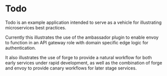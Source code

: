 # Todo

Todo is an example application intended to serve as a vehicle for
illustrating microservices best practices.

Currently this illustrates the use of the ambassador plugin to enable
envoy to function in an API gateway role with domain specific edge
logic for authentication.

It also illustrates the use of forge to provide a natural workflow for
both early services under rapid development, as well as the
combination of forge and envoy to provide canary workflows for later
stage services.
